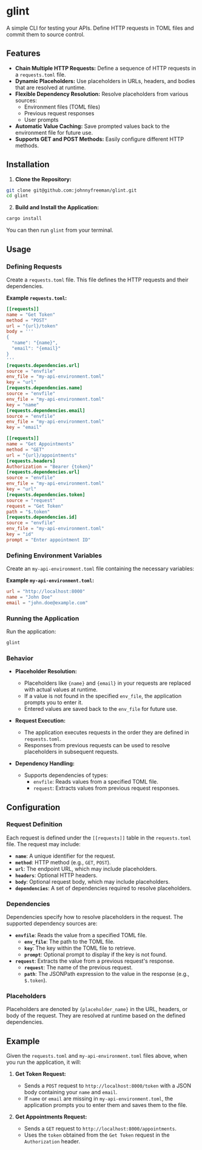 # glint

A simple CLI for testing your APIs. Define HTTP requests in TOML files and commit them to source control.

## Features

- **Chain Multiple HTTP Requests:** Define a sequence of HTTP requests in a `requests.toml` file.
- **Dynamic Placeholders:** Use placeholders in URLs, headers, and bodies that are resolved at runtime.
- **Flexible Dependency Resolution:** Resolve placeholders from various sources:
  - Environment files (TOML files)
  - Previous request responses
  - User prompts
- **Automatic Value Caching:** Save prompted values back to the environment file for future use.
- **Supports GET and POST Methods:** Easily configure different HTTP methods.

## Installation

1. **Clone the Repository:**

 ```bash
 git clone git@github.com:johnnyfreeman/glint.git
 cd glint
 ```

2. **Build and Install the Application:**

 ```bash
 cargo install
 ```

You can then run `glint` from your terminal.

## Usage

### Defining Requests

Create a `requests.toml` file. This file defines the HTTP requests and their dependencies.

**Example `requests.toml`:**

```toml
[[requests]]
name = "Get Token"
method = "POST"
url = "{url}/token"
body = '''
{
  "name": "{name}",
  "email": "{email}"
}
'''
[requests.dependencies.url]
source = "envfile"
env_file = "my-api-environment.toml"
key = "url"
[requests.dependencies.name]
source = "envfile"
env_file = "my-api-environment.toml"
key = "name"
[requests.dependencies.email]
source = "envfile"
env_file = "my-api-environment.toml"
key = "email"

[[requests]]
name = "Get Appointments"
method = "GET"
url = "{url}/appointments"
[requests.headers]
Authorization = "Bearer {token}"
[requests.dependencies.url]
source = "envfile"
env_file = "my-api-environment.toml"
key = "url"
[requests.dependencies.token]
source = "request"
request = "Get Token"
path = "$.token"
[requests.dependencies.id]
source = "envfile"
env_file = "my-api-environment.toml"
key = "id"
prompt = "Enter appointment ID"
```

### Defining Environment Variables

Create an `my-api-environment.toml` file containing the necessary variables:

**Example `my-api-environment.toml`:**

```toml
url = "http://localhost:8000"
name = "John Doe"
email = "john.doe@example.com"
```

### Running the Application

Run the application:

```bash
glint
```

### Behavior

- **Placeholder Resolution:**
  - Placeholders like `{name}` and `{email}` in your requests are replaced with actual values at runtime.
  - If a value is not found in the specified `env_file`, the application prompts you to enter it.
  - Entered values are saved back to the `env_file` for future use.

- **Request Execution:**
  - The application executes requests in the order they are defined in `requests.toml`.
  - Responses from previous requests can be used to resolve placeholders in subsequent requests.

- **Dependency Handling:**
  - Supports dependencies of types:
    - `envfile`: Reads values from a specified TOML file.
    - `request`: Extracts values from previous request responses.

## Configuration

### Request Definition

Each request is defined under the `[[requests]]` table in the `requests.toml` file. The request may include:

- **`name`**: A unique identifier for the request.
- **`method`**: HTTP method (e.g., `GET`, `POST`).
- **`url`**: The endpoint URL, which may include placeholders.
- **`headers`**: Optional HTTP headers.
- **`body`**: Optional request body, which may include placeholders.
- **`dependencies`**: A set of dependencies required to resolve placeholders.

### Dependencies

Dependencies specify how to resolve placeholders in the request. The supported dependency sources are:

- **`envfile`**: Reads the value from a specified TOML file.
  - **`env_file`**: The path to the TOML file.
  - **`key`**: The key within the TOML file to retrieve.
  - **`prompt`**: Optional prompt to display if the key is not found.
- **`request`**: Extracts the value from a previous request's response.
  - **`request`**: The name of the previous request.
  - **`path`**: The JSONPath expression to the value in the response (e.g., `$.token`).

### Placeholders

Placeholders are denoted by `{placeholder_name}` in the URL, headers, or body of the request. They are resolved at runtime based on the defined dependencies.

## Example

Given the `requests.toml` and `my-api-environment.toml` files above, when you run the application, it will:

1. **Get Token Request:**
   - Sends a `POST` request to `http://localhost:8000/token` with a JSON body containing your `name` and `email`.
   - If `name` or `email` are missing in `my-api-environment.toml`, the application prompts you to enter them and saves them to the file.

2. **Get Appointments Request:**
   - Sends a `GET` request to `http://localhost:8000/appointments`.
   - Uses the `token` obtained from the `Get Token` request in the `Authorization` header.
